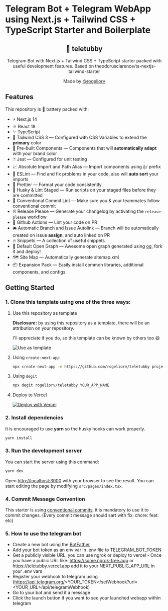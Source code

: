 # Telegram Bot + Telegram WebApp using Next.js + Tailwind CSS + TypeScript Starter and Boilerplate

<div align="center">
  <h2>🔋 teletubby</h2>
  <p>Telegram Bot with Next.js + Tailwind CSS + TypeScript starter packed with useful development features. Based on theodorusclarence/ts-nextjs-tailwind-starter </p>
  <p>Made by <a href="https://github.com/rogeliorv">@rogeliorv</a></p>
</div>

## Features

This repository is 🔋 battery packed with:

- ⚡️ Next.js 14
- ⚛️ React 18
- ✨ TypeScript
- 💨 Tailwind CSS 3 — Configured with CSS Variables to extend the **primary** color
- 💎 Pre-built Components — Components that will **automatically adapt** with your brand color
- 🃏 Jest — Configured for unit testing
- 📈 Absolute Import and Path Alias — Import components using `@/` prefix
- 📏 ESLint — Find and fix problems in your code, also will **auto sort** your imports
- 💖 Prettier — Format your code consistently
- 🐶 Husky & Lint Staged — Run scripts on your staged files before they are committed
- 🤖 Conventional Commit Lint — Make sure you & your teammates follow conventional commit
- ⏰ Release Please — Generate your changelog by activating the `release-please` workflow
- 👷 Github Actions — Lint your code on PR
- 🚘 Automatic Branch and Issue Autolink — Branch will be automatically created on issue **assign**, and auto linked on PR
- 🔥 Snippets — A collection of useful snippets
- 👀 Default Open Graph — Awesome open graph generated using [og](https://github.com/theodorusclarence/og), fork it and deploy!
- 🗺 Site Map — Automatically generate sitemap.xml
- 📦 Expansion Pack — Easily install common libraries, additional components, and configs

## Getting Started

### 1. Clone this template using one of the three ways:

1. Use this repository as template

   **Disclosure:** by using this repository as a template, there will be an attribution on your repository.

   I'll appreciate if you do, so this template can be known by others too 😄

   ![Use as template](https://user-images.githubusercontent.com/55318172/129183039-1a61e68d-dd90-4548-9489-7b3ccbb35810.png)

2. Using `create-next-app`

   ```bash
   npx create-next-app -e https://github.com/rogeliorv/teletubby project-name
   ```

3. Using `degit`

   ```bash
   npx degit rogeliorv/teletubby YOUR_APP_NAME
   ```

4. Deploy to Vercel

   [![Deploy with Vercel](https://vercel.com/button)](https://vercel.com/new/git/external?repository-url=https%3A//github.com/rogeliorv/teletubby)

### 2. Install dependencies

It is encouraged to use **yarn** so the husky hooks can work properly.

```bash
yarn install
```

### 3. Run the development server

You can start the server using this command:

```bash
yarn dev
```

Open [http://localhost:3000](http://localhost:3000) with your browser to see the result. You can start editing the page by modifying `src/pages/index.tsx`.

### 4. Commit Message Convention

This starter is using [conventional commits](https://www.conventionalcommits.org/en/v1.0.0/), it is mandatory to use it to commit changes. (Every commit message should sart with fix: chore: feat: etc)

### 5. How to use the telegram bot

- Create a new bot using the [BotFather](https://telegram.me/BotFather)
- Add your bot token as an env var in .env file to TELEGRAM_BOT_TOKEN
- Get a publicly visible URL, you can use ngrok or deploy to vercel - Once you have a public URL like: https://some.ngrok-free.app or https://teletubby.vercel.app add it to your NEXT_PUBLIC_APP_URL in your .env vars
- Register your webhook to telegram using (https://api.telegram.org/<YOUR_TOKEN>/setWebhook?url=<YOUR_URL>/api/telegramWebhook)
- Go to your bot and send it a message
- Click the launch button if you want to see your launched webapp within telegram
